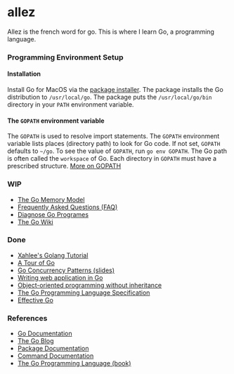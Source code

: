 # allez
Allez is the french word for go. This is where I learn Go, a
programming language.

### Programming Environment Setup

#### Installation
Install Go for MacOS via the [package installer][installer]. The
package installs the Go distribution to `/usr/local/go`. The package
puts the `/usr/local/go/bin` directory in your `PATH` environment
variable.

#### The `GOPATH` environment variable
The `GOPATH` is used to resolve import statements. The `GOPATH`
environment variable lists places (directory path) to look for Go
code. If not set, `GOPATH` defaults to `~/go`. To see the value of
`GOPATH`, run `go env GOPATH`. The Go path is often called the
`workspace` of Go. Each directory in `GOPATH` must have a prescribed
structure. [More on GOPATH][gopath]

### WIP
- [The Go Memory Model][memory]
- [Frequently Asked Questions (FAQ)][faq]
- [Diagnose Go Programes][diag]
- [The Go Wiki][wiki]

### Done
- [Xahlee's Golang Tutorial][xah]
- [A Tour of Go][tour]
- [Go Concurrency Patterns (slides)][patterns]
- [Writing web application in Go][gowiki]
- [Object-oriented programming without inheritance][oop]
- [The Go Programming Language Specification][spec]
- [Effective Go][effective]

### References
- [Go Documentation][doc]
- [The Go Blog][goblog]
- [Package Documentation][pkgdoc]
- [Command Documentation][cmddoc]
- [The Go Programming Language (book)][gopl]

[cmddoc]: https://golang.org/doc/cmd
[diag]: https://golang.org/doc/diagnostics.html
[doc]: https://golang.org/doc/
[effective]: https://golang.org/doc/effective_go.html
[faq]: https://golang.org/doc/faq
[goblog]: https://blog.golang.org/index
[gopath]: https://golang.org/cmd/go/#hdr-GOPATH_environment_variable
[gopl]: https://www.gopl.io
[gowiki]: https://github.com/admacro/gowiki
[installer]: https://www.golang.org/dl
[memory]: https://golang.org/ref/mem
[oop]: https://yourbasic.org/golang/inheritance-object-oriented/
[patterns]: https://talks.golang.org/2012/concurrency.slide
[pkgdoc]: https://golang.org/pkg/
[spec]: https://golang.google.cn/ref/spec
[tour]: https://tour.golang.org/list
[wiki]: https://github.com/golang/go/wiki
[xah]: http://xahlee.info/golang/golang_index.html
